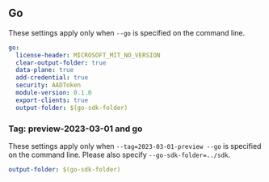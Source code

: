 ## Go

These settings apply only when `--go` is specified on the command line.

``` yaml $(go)
go:
  license-header: MICROSOFT_MIT_NO_VERSION
  clear-output-folder: true
  data-plane: true
  add-credential: true
  security: AADToken
  module-version: 0.1.0
  export-clients: true
  output-folder: $(go-sdk-folder) 
```

### Tag: preview-2023-03-01 and go

These settings apply only when `--tag=2023-03-01-preview --go` is specified on the command line.
Please also specify `--go-sdk-folder=../sdk`.

``` yaml $(tag) == '2023-03-01-preview' && $(go)
output-folder: $(go-sdk-folder)
```
